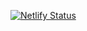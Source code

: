 [![Netlify Status](https://api.netlify.com/api/v1/badges/dafb6777-58fe-438b-b651-99c773768f96/deploy-status)](https://app.netlify.com/sites/plixel/deploys)
